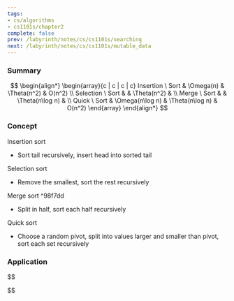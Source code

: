 ```yaml
---
tags:
- cs/algorithms
- cs1101s/chapter2
complete: false
prev: /labyrinth/notes/cs/cs1101s/searching
next: /labyrinth/notes/cs/cs1101s/mutable_data
---
```


   

### Summary
$$
\begin{align*}
\begin{array}{c | c | c | c}
Insertion \ Sort & \Omega(n) & \Theta(n^2) & O(n^2) \\
Selection \ Sort & & \Theta(n^2) & \\
Merge \ Sort & & \Theta(n\log n) & \\
Quick \ Sort & \Omega(n\log n) & \Theta(n\log n) & O(n^2)
\end{array}
\end{align*}
$$

### Concept
Insertion sort
- Sort tail recursively, insert head into sorted tail

Selection sort
- Remove the smallest, sort the rest recursively

Merge sort ^98f7dd
- Split in half, sort each half recursively

Quick sort
- Choose a random pivot, split into values larger and smaller than pivot, sort each set recursively

### Application
$$

$$

